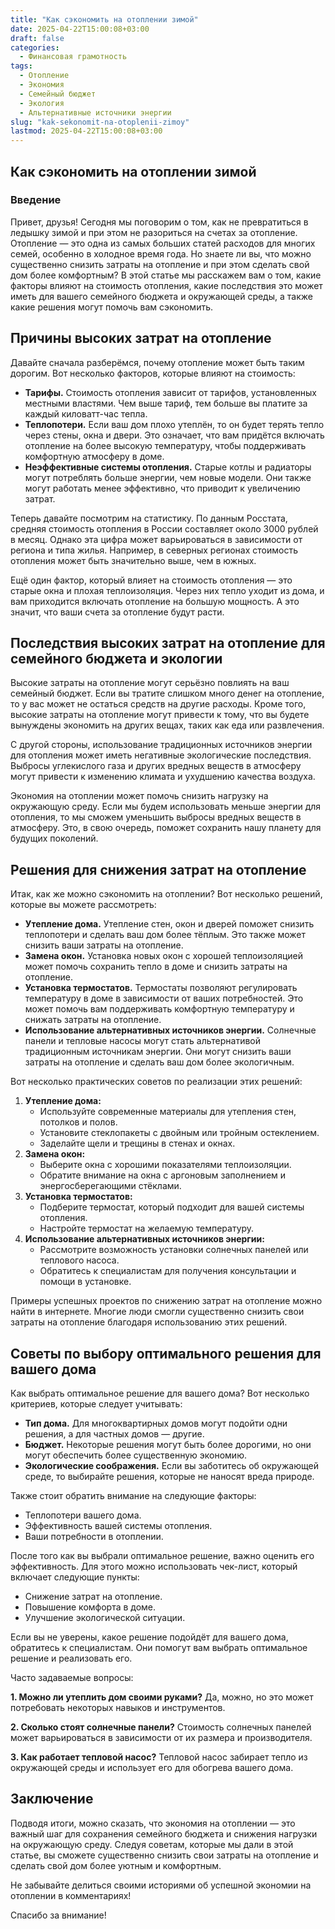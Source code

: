 ```yaml
---
title: "Как сэкономить на отоплении зимой"
date: 2025-04-22T15:00:08+03:00
draft: false
categories:
  - Финансовая грамотность
tags:
  - Отопление
  - Экономия
  - Семейный бюджет
  - Экология
  - Альтернативные источники энергии
slug: "kak-sekonomit-na-otoplenii-zimoy"
lastmod: 2025-04-22T15:00:08+03:00
---
```


## Как сэкономить на отоплении зимой

### Введение

Привет, друзья! Сегодня мы поговорим о том, как не превратиться в ледышку зимой и при этом не разориться на счетах за отопление. Отопление — это одна из самых больших статей расходов для многих семей, особенно в холодное время года. Но знаете ли вы, что можно существенно снизить затраты на отопление и при этом сделать свой дом более комфортным? В этой статье мы расскажем вам о том, какие факторы влияют на стоимость отопления, какие последствия это может иметь для вашего семейного бюджета и окружающей среды, а также какие решения могут помочь вам сэкономить.

## Причины высоких затрат на отопление

Давайте сначала разберёмся, почему отопление может быть таким дорогим. Вот несколько факторов, которые влияют на стоимость:

* **Тарифы.** Стоимость отопления зависит от тарифов, установленных местными властями. Чем выше тариф, тем больше вы платите за каждый киловатт-час тепла.
* **Теплопотери.** Если ваш дом плохо утеплён, то он будет терять тепло через стены, окна и двери. Это означает, что вам придётся включать отопление на более высокую температуру, чтобы поддерживать комфортную атмосферу в доме.
* **Неэффективные системы отопления.** Старые котлы и радиаторы могут потреблять больше энергии, чем новые модели. Они также могут работать менее эффективно, что приводит к увеличению затрат.

Теперь давайте посмотрим на статистику. По данным Росстата, средняя стоимость отопления в России составляет около 3000 рублей в месяц. Однако эта цифра может варьироваться в зависимости от региона и типа жилья. Например, в северных регионах стоимость отопления может быть значительно выше, чем в южных.

Ещё один фактор, который влияет на стоимость отопления — это старые окна и плохая теплоизоляция. Через них тепло уходит из дома, и вам приходится включать отопление на большую мощность. А это значит, что ваши счета за отопление будут расти.

## Последствия высоких затрат на отопление для семейного бюджета и экологии

Высокие затраты на отопление могут серьёзно повлиять на ваш семейный бюджет. Если вы тратите слишком много денег на отопление, то у вас может не остаться средств на другие расходы. Кроме того, высокие затраты на отопление могут привести к тому, что вы будете вынуждены экономить на других вещах, таких как еда или развлечения.

С другой стороны, использование традиционных источников энергии для отопления может иметь негативные экологические последствия. Выбросы углекислого газа и других вредных веществ в атмосферу могут привести к изменению климата и ухудшению качества воздуха.

Экономия на отоплении может помочь снизить нагрузку на окружающую среду. Если мы будем использовать меньше энергии для отопления, то мы сможем уменьшить выбросы вредных веществ в атмосферу. Это, в свою очередь, поможет сохранить нашу планету для будущих поколений.

## Решения для снижения затрат на отопление

Итак, как же можно сэкономить на отоплении? Вот несколько решений, которые вы можете рассмотреть:

* **Утепление дома.** Утепление стен, окон и дверей поможет снизить теплопотери и сделать ваш дом более тёплым. Это также может снизить ваши затраты на отопление.
* **Замена окон.** Установка новых окон с хорошей теплоизоляцией может помочь сохранить тепло в доме и снизить затраты на отопление.
* **Установка термостатов.** Термостаты позволяют регулировать температуру в доме в зависимости от ваших потребностей. Это может помочь вам поддерживать комфортную температуру и снижать затраты на отопление.
* **Использование альтернативных источников энергии.** Солнечные панели и тепловые насосы могут стать альтернативой традиционным источникам энергии. Они могут снизить ваши затраты на отопление и сделать ваш дом более экологичным.

Вот несколько практических советов по реализации этих решений:

1. **Утепление дома:**
    * Используйте современные материалы для утепления стен, потолков и полов.
    * Установите стеклопакеты с двойным или тройным остеклением.
    * Заделайте щели и трещины в стенах и окнах.
2. **Замена окон:**
    * Выберите окна с хорошими показателями теплоизоляции.
    * Обратите внимание на окна с аргоновым заполнением и энергосберегающими стёклами.
3. **Установка термостатов:**
    * Подберите термостат, который подходит для вашей системы отопления.
    * Настройте термостат на желаемую температуру.
4. **Использование альтернативных источников энергии:**
    * Рассмотрите возможность установки солнечных панелей или теплового насоса.
    * Обратитесь к специалистам для получения консультации и помощи в установке.

Примеры успешных проектов по снижению затрат на отопление можно найти в интернете. Многие люди смогли существенно снизить свои затраты на отопление благодаря использованию этих решений.

## Советы по выбору оптимального решения для вашего дома

Как выбрать оптимальное решение для вашего дома? Вот несколько критериев, которые следует учитывать:

* **Тип дома.** Для многоквартирных домов могут подойти одни решения, а для частных домов — другие.
* **Бюджет.** Некоторые решения могут быть более дорогими, но они могут обеспечить более существенную экономию.
* **Экологические соображения.** Если вы заботитесь об окружающей среде, то выбирайте решения, которые не наносят вреда природе.

Также стоит обратить внимание на следующие факторы:

* Теплопотери вашего дома.
* Эффективность вашей системы отопления.
* Ваши потребности в отоплении.

После того как вы выбрали оптимальное решение, важно оценить его эффективность. Для этого можно использовать чек-лист, который включает следующие пункты:

* Снижение затрат на отопление.
* Повышение комфорта в доме.
* Улучшение экологической ситуации.

Если вы не уверены, какое решение подойдёт для вашего дома, обратитесь к специалистам. Они помогут вам выбрать оптимальное решение и реализовать его.

Часто задаваемые вопросы:

**1. Можно ли утеплить дом своими руками?**
Да, можно, но это может потребовать некоторых навыков и инструментов.

**2. Сколько стоят солнечные панели?**
Стоимость солнечных панелей может варьироваться в зависимости от их размера и производителя.

**3. Как работает тепловой насос?**
Тепловой насос забирает тепло из окружающей среды и использует его для обогрева вашего дома.

## Заключение

Подводя итоги, можно сказать, что экономия на отоплении — это важный шаг для сохранения семейного бюджета и снижения нагрузки на окружающую среду. Следуя советам, которые мы дали в этой статье, вы сможете существенно снизить свои затраты на отопление и сделать свой дом более уютным и комфортным.

Не забывайте делиться своими историями об успешной экономии на отоплении в комментариях!

Спасибо за внимание!
